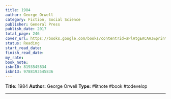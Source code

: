 ```yaml
---
title: 1984
author: George Orwell
category: Fiction, Social Science
publisher: General Press
publish_date: 2017
total_page: 246
cover_url: https://books.google.com/books/content?id=aPlAtgEACAAJ&printsec=frontcover&img=1&zoom=1&source=gbs_api
status: Reading
start_read_date: 
finish_read_date: 
my_rate: 
book_note: 
isbn10: 8193545834
isbn13: 9788193545836
---
```

**Title:** 1984
**Author:** George Orwell
**Type:** #litnote #book #todevelop 

---